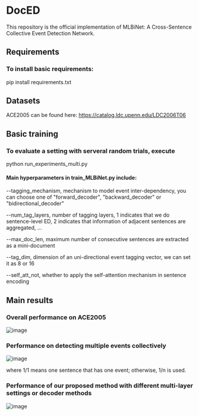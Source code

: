 # DocED
This repository is the official implementation of MLBiNet: A Cross-Sentence Collective Event Detection Network.

## Requirements
### To install basic requirements:
pip install requirements.txt

## Datasets
ACE2005 can be found here: https://catalog.ldc.upenn.edu/LDC2006T06

## Basic training
### To evaluate a setting with serveral random trials, execute
python run_experiments_multi.py

#### Main hyperparameters in train_MLBiNet.py include:
--tagging_mechanism,   mechanism to model event inter-dependency, you can choose one of "forward_decoder", "backward_decoder" or "bidirectional_decoder"

--num_tag_layers,   number of tagging layers, 1 indicates that we do sentence-level ED, 2 indicates that information of adjacent sentences are aggregated, ...

--max_doc_len,   maximum number of consecutive sentences are extracted as a mini-document

--tag_dim,   dimension of an uni-directional event tagging vector, we can set it as 8 or 16

--self_att_not,   whether to apply the self-attention mechanism in sentence encoding 

## Main results
### Overall performance on ACE2005
![image](https://user-images.githubusercontent.com/32415352/118842889-252e6900-b8fc-11eb-9de8-dba5f82377f4.png)

### Performance on detecting multiple events collectively
![image](https://user-images.githubusercontent.com/32415352/118843522-b9003500-b8fc-11eb-8e3f-759f6d37f98a.png)

where 1/1 means one sentence that has one event; otherwise, 1/n is used.

### Performance of our proposed method with different multi-layer settings or decoder methods
![image](https://user-images.githubusercontent.com/32415352/118843910-11cfcd80-b8fd-11eb-965c-fbcde1319983.png)
